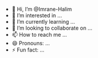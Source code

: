- 👋 Hi, I’m @Imrane-Halim
- 👀 I’m interested in ...
- 🌱 I’m currently learning ...
- 💞️ I’m looking to collaborate on ...
- 📫 How to reach me ...
- 😄 Pronouns: ...
- ⚡ Fun fact: ...

<!---
Imrane-Halim/Imrane-Halim is a ✨ special ✨ repository because its `README.md` (this file) appears on your GitHub profile.
You can click the Preview link to take a look at your changes.
--->
